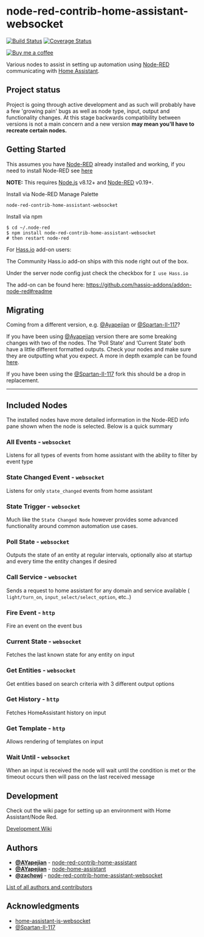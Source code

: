 # node-red-contrib-home-assistant-websocket

[![Build Status](https://travis-ci.com/zachowj/node-red-contrib-home-assistant-websocket.svg?branch=master)](https://travis-ci.com/zachowj/node-red-contrib-home-assistant-websocket) [![Coverage Status](https://coveralls.io/repos/github/zachowj/node-red-contrib-home-assistant-websocket/badge.svg?branch=master)](https://coveralls.io/github/zachowj/node-red-contrib-home-assistant-websocket?branch=master)

[![Buy me a coffee](https://www.buymeacoffee.com/assets/img/custom_images/orange_img.png)](https://buymeacoff.ee/zachowj)

Various nodes to assist in setting up automation using [Node-RED](https://nodered.org/) communicating with [Home Assistant](https://home-assistant.io/).

## Project status

Project is going through active development and as such will probably have a few 'growing pain' bugs as well as node type, input, output and functionality changes. At this stage backwards compatibility between versions is not a main concern and a new version **may mean you'll have to recreate certain nodes.**

## Getting Started

This assumes you have [Node-RED](https://nodered.org) already installed and working, if you need to install Node-RED see [here](https://nodered.org/docs/getting-started/installation)

**NOTE:** This requires [Node.js](https://nodejs.org) v8.12+ and [Node-RED](https://nodered.org/) v0.19+.

Install via Node-RED Manage Palette

```
node-red-contrib-home-assistant-websocket
```

Install via npm

```shell
$ cd ~/.node-red
$ npm install node-red-contrib-home-assistant-websocket
# then restart node-red
```

For [Hass.io](https://hass.io/) add-on users:

The Community Hass.io add-on ships with this node right out of the box.

Under the server node config just check the checkbox for `I use Hass.io`

The add-on can be found here: <https://github.com/hassio-addons/addon-node-red#readme>

## Migrating

Coming from a different version, e.g. [@Ayapejian](https://github.com/AYapejian/node-red-contrib-home-assistant) or [@Spartan-II-117](https://github.com/Spartan-II-117/node-red-contrib-home-assistant-llat)?

If you have been using [@Ayapejian](https://github.com/AYapejian/node-red-contrib-home-assistant) version there are some breaking changes with two of the nodes. The ‘Poll State’ and ‘Current State’ both have a little different formatted outputs. Check your nodes and make sure they are outputting what you expect. A more in depth example can be found [here](https://github.com/zachowj/node-red-contrib-home-assistant-websocket/wiki/Migration).

If you have been using the [@Spartan-II-117](https://github.com/Spartan-II-117/node-red-contrib-home-assistant-llat) fork this should be a drop in replacement.

---

## Included Nodes

The installed nodes have more detailed information in the Node-RED info pane shown when the node is selected. Below is a quick summary

### All Events - `websocket`

Listens for all types of events from home assistant with the ability to filter by event type

### State Changed Event - `websocket`

Listens for only `state_changed` events from home assistant

### State Trigger - `websocket`

Much like the `State Changed Node` however provides some advanced functionality around common automation use cases.

### Poll State - `websocket`

Outputs the state of an entity at regular intervals, optionally also at startup and every time the entity changes if desired

### Call Service - `websocket`

Sends a request to home assistant for any domain and service available ( `light/turn_on`, `input_select/select_option`, etc..)

### Fire Event - `http`

Fire an event on the event bus

### Current State - `websocket`

Fetches the last known state for any entity on input

### Get Entities - `websocket`

Get entities based on search criteria with 3 different output options

### Get History - `http`

Fetches HomeAssistant history on input

### Get Template - `http`

Allows rendering of templates on input

### Wait Until - `websocket`

When an input is received the node will wait until the condition is met or the timeout occurs then will pass on the last received message

## Development

Check out the wiki page for setting up an environment with Home Assistant/Node Red.

[Development Wiki](https://github.com/zachowj/node-red-contrib-home-assistant-websocket/wiki/Development)

## Authors

- **[@AYapejian](https://github.com/AYapejian)** - [node-red-contrib-home-assistant](https://github.com/AYapejian/node-red-contrib-home-assistant)
- **[@AYapejian](https://github.com/AYapejian)** - [node-home-assistant](https://github.com/AYapejian/node-home-assistant)
- **[@zachowj](https://github.com/AYapejian)** - [node-red-contrib-home-assistant-websocket](https://github.com/AYapejian/node-home-assistant-websocket)

[List of all authors and contributors](https://github.com/zachowj/node-red-contrib-home-assistant-websocket/graphs/contributors)

## Acknowledgments

- [home-assistant-js-websocket](https://github.com/home-assistant/home-assistant-js-websocket)
- [@Spartan-II-117](https://github.com/Spartan-II-117)
